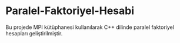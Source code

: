 # Paralel-Faktoriyel-Hesabi
Bu projede MPI kütüphanesi kullanılarak C++ dilinde paralel faktoriyel hesapları geliştirilmiştir.
